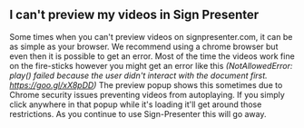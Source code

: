 ## I can't preview my videos in Sign Presenter 

Some times when you can't preview videos on signpresenter.com, it can be as simple as your browser. We recommend using a chrome browser but even then 
it is possible to get an error. Most of the time the videos work fine on the fire-sticks however you might get an error like this 
*(NotAllowedError: play() failed because the user didn't interact with the document first. https://goo.gl/xX8pDD)* 
The preview popup shows this sometimes due to Chrome security issues preventing videos from autoplaying. 
If you simply click anywhere in that popup while it's loading it'll get around those restrictions. As you continue to use Sign-Presenter this will go away.

